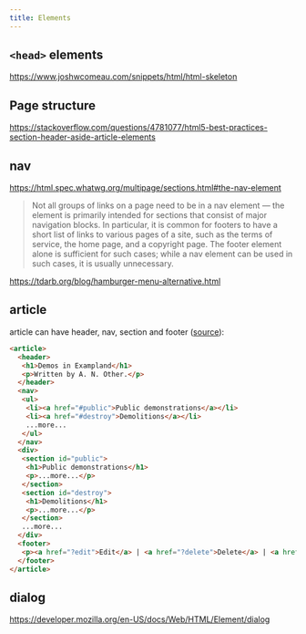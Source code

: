 ```yaml
---
title: Elements
---
```


## `<head>` elements

https://www.joshwcomeau.com/snippets/html/html-skeleton


## Page structure

https://stackoverflow.com/questions/4781077/html5-best-practices-section-header-aside-article-elements


## nav

https://html.spec.whatwg.org/multipage/sections.html#the-nav-element

> Not all groups of links on a page need to be in a nav element — the element is primarily intended for sections that consist of major navigation blocks. In particular, it is common for footers to have a short list of links to various pages of a site, such as the terms of service, the home page, and a copyright page. The footer element alone is sufficient for such cases; while a nav element can be used in such cases, it is usually unnecessary.

https://tdarb.org/blog/hamburger-menu-alternative.html


## article

article can have header, nav, section and footer ([source](https://html.spec.whatwg.org/multipage/sections.html#the-nav-element)):

```html
<article>
  <header>
   <h1>Demos in Exampland</h1>
   <p>Written by A. N. Other.</p>
  </header>
  <nav>
   <ul>
    <li><a href="#public">Public demonstrations</a></li>
    <li><a href="#destroy">Demolitions</a></li>
    ...more...
   </ul>
  </nav>
  <div>
   <section id="public">
    <h1>Public demonstrations</h1>
    <p>...more...</p>
   </section>
   <section id="destroy">
    <h1>Demolitions</h1>
    <p>...more...</p>
   </section>
   ...more...
  </div>
  <footer>
   <p><a href="?edit">Edit</a> | <a href="?delete">Delete</a> | <a href="?Rename">Rename</a></p>
  </footer>
</article>
```

## dialog

https://developer.mozilla.org/en-US/docs/Web/HTML/Element/dialog
